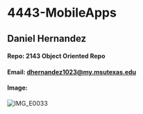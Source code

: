 # 4443-MobileApps
## Daniel Hernandez
#### Repo: 2143 Object Oriented Repo
#### Email: dhernandez1023@my.msutexas.edu
#### Image: 
![IMG_E0033](https://user-images.githubusercontent.com/123118497/214470406-9dadd7cf-eec1-41a2-b862-e8c8c528b1a9.JPG)
